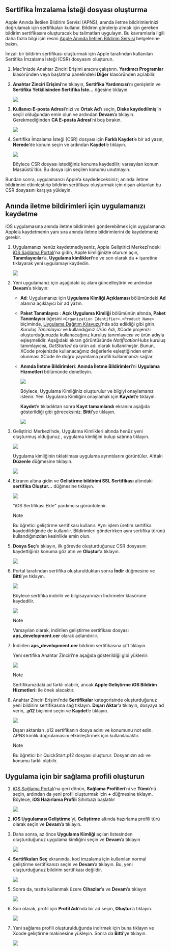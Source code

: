 

## <a name="generate-the-certificate-signing-request-file"></a>Sertifika İmzalama İsteği dosyası oluşturma
Apple Anında İletilen Bildirim Servisi (APNS), anında iletme bildirimlerinizi doğrulamak için sertifikaları kullanır. Bildirim gönderip almak için gereken bildirim sertifikasını oluşturacak bu talimatları uygulayın. Bu kavramlarla ilgili daha fazla bilgi için resmi [Apple Anında İletilen Bildirim Servisi](http://go.microsoft.com/fwlink/p/?LinkId=272584) belgelerine bakın.

İmzalı bir bildirim sertifikası oluşturmak için Apple tarafından kullanılan Sertifika İmzalama İsteği (CSR) dosyasını oluşturun.

1. Mac’inizde Anahtar Zinciri Erişimi aracını çalıştırın. **Yardımcı Programlar** klasöründen veya başlatma panelindeki **Diğer** klasöründen açılabilir.
2. **Anahtar Zinciri Erişimi**’ne tıklayın, **Sertifika Yardımcısı**’nı genişletin ve **Sertifika Yetkilisinden Sertifika İste...** öğesine tıklayın.
   
      ![](./media/notification-hubs-enable-apple-push-notifications/notification-hubs-request-cert-from-ca.png)
3. **Kullanıcı E-posta Adresi**’nizi ve **Ortak Ad**’ı seçin, **Diske kaydedilmiş**’in seçili olduğundan emin olun ve ardından **Devam**’a tıklayın. Gerekmediğinden **CA E-posta Adresi**’ni boş bırakın.
   
      ![](./media/notification-hubs-enable-apple-push-notifications/notification-hubs-csr-info.png)
4. Sertifika İmzalama İsteği (CSR) dosyası için **Farklı Kaydet**’e bir ad yazın, **Nerede**’de konum seçin ve ardından **Kaydet**’e tıklayın.
   
      ![](./media/notification-hubs-enable-apple-push-notifications/notification-hubs-save-csr.png)
   
      Böylece CSR dosyası istediğiniz konuma kaydedilir; varsayılan konum Masaüstü’dür. Bu dosya için seçilen konumu unutmayın.

Bundan sonra, uygulamanızı Apple’a kaydedeceksiniz; anında iletme bildirimini etkinleştirip bildirim sertifikası oluşturmak için dışarı aktarılan bu CSR dosyasını karşıya yükleyin.

## <a name="register-your-app-for-push-notifications"></a>Anında iletme bildirimleri için uygulamanızı kaydetme
iOS uygulamasına anında iletme bildirimleri gönderebilmek için uygulamanızı Apple’a kaydetmenin yanı sıra anında iletme bildirimlerini de kaydetmeniz gerekir.  

1. Uygulamanızı henüz kaydetmediyseniz, Apple Geliştirici Merkezi’ndeki <a href="http://go.microsoft.com/fwlink/p/?LinkId=272456" target="_blank">iOS Sağlama Portalı</a>’na gidin, Apple kimliğinizle oturum açın, **Tanımlayıcılar**’a, **Uygulama kimlikleri**’ne ve son olarak da **+** işaretine tıklayarak yeni uygulamayı kaydedin.
   
      ![](./media/notification-hubs-enable-apple-push-notifications/notification-hubs-ios-appids.png)
      
2. Yeni uygulamanız için aşağıdaki üç alanı güncelleştirin ve ardından **Devam**’a tıklayın:
   
   * **Ad**: Uygulamanızı için **Uygulama Kimliği Açıklaması** bölümündeki **Ad** alanına açıklayıcı bir ad yazın.
   * **Paket Tanımlayıcı** : **Açık Uygulama Kimliği** bölümünün altında, **Paket Tanımlayıcı** öğesini `<Organization Identifier>.<Product Name>` biçiminde, [Uygulama Dağıtım Kılavuzu](https://developer.apple.com/library/mac/documentation/IDEs/Conceptual/AppDistributionGuide/ConfiguringYourApp/ConfiguringYourApp.html#//apple_ref/doc/uid/TP40012582-CH28-SW8)’nda söz edildiği gibi girin. *Kuruluş Tanımlayıcı* ve kullandığınız *Ürün Adı*, XCode projenizi oluşturduğunuzda kullanacağınız kuruluş tanımlayıcısı ve ürün adıyla eşleşmelidir. Aşağıdaki ekran görüntüsünde *NotificationHubs* kuruluş tanımlayıcısı, *GetStarted* da ürün adı olarak kullanılmıştır. Bunun, XCode projenizde kullanacağınız değerlerle eşleştiğinden emin olunması XCode ile doğru yayımlama profili kullanmanızı sağlar. 
   * **Anında İletme Bildirimleri**: **Anında İletme Bildirimleri**’ni **Uygulama Hizmetleri** bölümünde denetleyin.
     
      ![](./media/notification-hubs-enable-apple-push-notifications/notification-hubs-new-appid-info.png)
     
      Böylece, Uygulama Kimliğiniz oluşturulur ve bilgiyi onaylamanız istenir. Yeni Uygulama Kimliğini onaylamak için **Kaydet**’e tıklayın.
     
      **Kaydet**’e tıkladıktan sonra **Kayıt tamamlandı** ekranını aşağıda gösterildiği gibi göreceksiniz. **Bitti**’ye tıklayın.
      
      ![](./media/notification-hubs-enable-apple-push-notifications/notification-hubs-appid-registration-complete.png)


1. Geliştirici Merkezi’nde, Uygulama Kimlikleri altında henüz yeni oluşturmuş olduğunuz , uygulama kimliğini bulup satırına tıklayın.
   
      ![](./media/notification-hubs-enable-apple-push-notifications/notification-hubs-ios-appids2.png)
   
      Uygulama kimliğinin tıklatılması uygulama ayrıntılarını görüntüler. Alttaki **Düzenle** düğmesine tıklayın.
   
      ![](./media/notification-hubs-enable-apple-push-notifications/notification-hubs-edit-appid.png)
      
2. Ekranın altına gidin ve **Geliştirme bildirimi SSL Sertifikası** altındaki **sertifika Oluştur...** düğmesine tıklayın.
   
      ![](./media/notification-hubs-enable-apple-push-notifications/notification-hubs-appid-create-cert.png)
   
      "iOS Sertifikası Ekle" yardımcısı görüntülenir.
   
   > [!NOTE]
   > Bu öğretici geliştirme sertifikası kullanır. Aynı işlem üretim sertifika kaydedildiğinde de kullanılır. Bildirimleri gönderirken aynı sertifika türünü kullandığınızdan kesinlikle emin olun.
   > 
   > 
3. **Dosya Seç**’e tıklayın, ilk görevde oluşturduğunuz CSR dosyasını kaydettiğiniz konuma göz atın ve **Oluştur**’a tıklayın.
   
      ![](./media/notification-hubs-enable-apple-push-notifications/notification-hubs-appid-cert-choose-csr.png)
4. Portal tarafından sertifika oluşturulduktan sonra **İndir** düğmesine ve **Bitti**’ye tıklayın.
   
      ![](./media/notification-hubs-enable-apple-push-notifications/notification-hubs-appid-download-cert.png)
   
      Böylece sertifika indirilir ve bilgisayarınızın İndirmeler klasörüne kaydedilir.
   
      ![](./media/notification-hubs-enable-apple-push-notifications/notification-hubs-cert-downloaded.png)
   
   > [!NOTE]
   > Varsayılan olarak, indirilen geliştirme sertifikası dosyası **aps_development.cer** olarak adlandırılır.
   > 
   > 
5. İndirilen **aps_development.cer** bildirim sertifikasına çift tıklayın.
   
      Yeni sertifika Anahtar Zinciri’ne aşağıda gösterildiği gibi yüklenir:
   
      ![](./media/notification-hubs-enable-apple-push-notifications/notification-hubs-cert-in-keychain.png)
   
   > [!NOTE]
   > Sertifikanızdaki ad farklı olabilir, ancak **Apple Geliştirme iOS Bildirim Hizmetleri:** ile önek alacaktır.
   > 
   > 
6. Anahtar Zinciri Erişimi’nde **Sertifikalar** kategorisinde oluşturduğunuz yeni bildirim sertifikasına sağ tıklayın. **Dışarı Aktar**’a tıklayın, dosyaya ad verin, **.p12** biçimini seçin ve **Kaydet**’e tıklayın.
   
    ![](./media/notification-hubs-enable-apple-push-notifications/notification-hubs-export-cert-p12.png)
   
    Dışarı aktarılan .p12 sertifikanın dosya adını ve konumunu not edin. APNS kimlik doğrulamasını etkinleştirmek için kullanılacaktır.
   
   > [!NOTE]
   > Bu öğretici bir QuickStart.p12 dosyası oluşturur. Dosyanızın adı ve konumu farklı olabilir.
   > 
   > 

## <a name="create-a-provisioning-profile-for-the-app"></a>Uygulama için bir sağlama profili oluşturun
1. <a href="http://go.microsoft.com/fwlink/p/?LinkId=272456" target="_blank">iOS Sağlama Portalı</a>’na geri dönün, **Sağlama Profilleri**’ni ve **Tümü**’nü seçin, ardından da yeni profil oluşturmak için **+** düğmesine tıklayın. Böylece, **iOS Hazırlama Profili** Sihirbazı başlatılır
   
      ![](./media/notification-hubs-enable-apple-push-notifications/notification-hubs-new-provisioning-profile.png)
2. **iOS Uygulaması Geliştirme**’yi, **Geliştirme** altında hazırlama profili türü olarak seçin ve **Devam**’a tıklayın. 
3. Daha sonra, az önce **Uygulama Kimliği** açılan listesinden oluşturduğunuz uygulama kimliğini seçin ve **Devam**’a tıklayın
   
      ![](./media/notification-hubs-enable-apple-push-notifications/notification-hubs-select-appid-for-provisioning.png)
4. **Sertifikaları Seç** ekranında, kod imzalama için kullanılan normal geliştirme sertifikanızı seçin ve **Devam**’a tıklayın. Bu, yeni oluşturduğunuz bildirim sertifikası değildir.
   
      ![](./media/notification-hubs-enable-apple-push-notifications/notification-hubs-provisioning-select-cert.png)
5. Sonra da, testte kullanmak üzere **Cihazlar**’a ve **Devam**’a tıklayın
   
      ![](./media/notification-hubs-enable-apple-push-notifications/notification-hubs-provisioning-select-devices.png)
6. Son olarak, profil için **Profil Adı**’nda bir ad seçin, **Oluştur**’a tıklayın.
   
      ![](./media/notification-hubs-enable-apple-push-notifications/notification-hubs-provisioning-name-profile.png)
7. Yeni sağlama profili oluşturulduğunda indirmek için buna tıklayın ve Xcode geliştirme makinesine yükleyin. Sonra da **Bitti**’ye tıklayın.
   
      ![](./media/notification-hubs-enable-apple-push-notifications/notification-hubs-provisioning-profile-ready.png)
